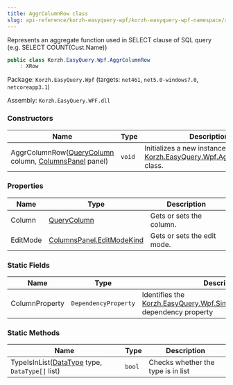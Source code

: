 ```yaml
---
title: AggrColumnRow class
slug: api-reference/korzh-easyquery-wpf/korzh-easyquery-wpf-namespace/aggrcolumnrow-class
---
```

Represents an aggregate function used in SELECT clause of SQL query (e.g. SELECT COUNT(Cust.Name))
```csharp
public class Korzh.EasyQuery.Wpf.AggrColumnRow
    : XRow

```
Package: `Korzh.EasyQuery.Wpf` (targets: `net461`, `net5.0-windows7.0`, `netcoreapp3.1`)

Assembly: `Korzh.EasyQuery.WPF.dll`

### Constructors

| Name | Type | Description | 
| --- | --- | --- | 
| AggrColumnRow([QueryColumn](api-reference/korzh-easyquery/korzh-easyquery-namespace/querycolumn-class) column, [ColumnsPanel](api-reference/korzh-easyquery-wpf/korzh-easyquery-wpf-namespace/columnspanel-class) panel) | `void` | Initializes a new instance of the [Korzh.EasyQuery.Wpf.AggrColumnRow](api-reference/korzh-easyquery-wpf/korzh-easyquery-wpf-namespace/aggrcolumnrow-class) class. | 


### Properties

| Name | Type | Description | 
| --- | --- | --- | 
| Column | [QueryColumn](api-reference/korzh-easyquery/korzh-easyquery-namespace/querycolumn-class) | Gets or sets the column. | 
| EditMode | [ColumnsPanel.EditModeKind](api-reference/korzh-easyquery-wpf/korzh-easyquery-wpf-namespace/columnspanel-editmodekind-enum) | Gets or sets the edit mode. | 


### Static Fields

| Name | Type | Description | 
| --- | --- | --- | 
| ColumnProperty | `DependencyProperty` | Identifies the [Korzh.EasyQuery.Wpf.SimpleColumnRow.Column](api-reference/korzh-easyquery-wpf/korzh-easyquery-wpf-namespace/simplecolumnrow-class) dependency property | 


### Static Methods

| Name | Type | Description | 
| --- | --- | --- | 
| TypeIsInList([DataType](api-reference/easydata-core/easydata-namespace/datatype-enum) type, `DataType[]` list) | `bool` | Checks whether the type is in list |